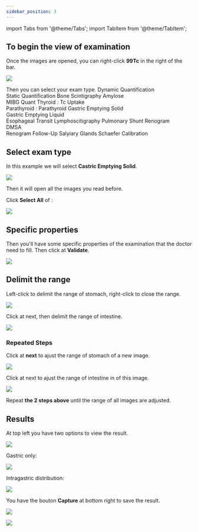 ```yaml
---
sidebar_position: 3
---
```


import Tabs from '@theme/Tabs';
import TabItem from '@theme/TabItem';

## To begin the view of examination

Once the images are opened,
you can right-click **99Tc** in the right  of the bar.

![](../../static/img/99tc.png )

Then you can select your exam type.
<Tabs>
  <TabItem value="Generic" label="Generic">
    Dynamic Quantification
    <br/>
    Static Quantification
  </TabItem>
    <TabItem value="Bone" label="Bone">
    Bone Scintigraphy
  </TabItem>
    <TabItem value="Cardiac" label="Cardiac">
    Amylose
    <br/>
    MIBG Quant
  </TabItem>
    <TabItem value="Endocrinology" label="Endocrinology">
    Thyroid : Tc Uptake
    <br/>
    Parathyroid : Parathyroid
  </TabItem>
    <TabItem value="Gastric" label="Gastric">
    Gastric Emptying Solid
    <br/>
    Gastric Emptying Liquid
    <br/>
    Esophageal Transit
  </TabItem>
    <TabItem value="Lymphatic" label="Lymphatic">
    Lymphoscitigraphy
  </TabItem>
    <TabItem value="Pulmonary" label="Pulmonary">
    	Pulmonary Shunt
  </TabItem>
   <TabItem value="Renal" label="Renal">
     Renogram
    <br/>
      DMSA
    <br/>
      Renogram Follow-Up
  </TabItem>
    <TabItem value="Salyiary Glands" label="Salyiary Glands">
      Salyiary Glands
  </TabItem>
   <TabItem value="Others" label="Others">
     Schaefer Calibration
  </TabItem>
</Tabs>

## Select exam type

 In this example we will select **Castric Emptying Solid**.

![](../../static/img/gastric.png )

Then it will open all the images you read before.

Click  **Select All** of :

![](../../static/img/selectDICOM.png )

## Specific properties 

Then you'll have some specific properties of the examination that the doctor need to 
fill. Then click at **Validate**.

![](../../static/img/ingestionTime.png )

## Delimit the range 

Left-click to delimit the range of stomach, right-click to close the range.

![](../../static/img/delimitStomach.png )

Click at next, then delimit the range of intestine.

![](../../static/img/delimitIntestine.png )

### Repeated Steps

Click at **next** to ajust the range of stomach of a new image.

![](../../static/img/delimitStomach2.png )

Click at next to ajust the range of intestine in of this image.

![](../../static/img/delimitIntestine2.png )

Repeat **the 2 steps above** until the range of all images are adjusted.

## Results

At top left you have two options to view the result.

![](../../static/img/resultOptions.png )

Gastric only:

![](../../static/img/gastricOnly.png )

Intragastric distribution:

![](../../static/img/intragastricDistribution.png )

You have the bouton **Capture** at bottom right to save the result.

![](../../static/img/capture.png )

![](../../static/img/saveDicom.png )
